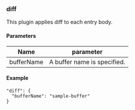 
### diff

This plugin applies diff to each entry body.

#### Parameters

| Name       | parameter |
|------------|-----------------------------|
| bufferName | A buffer name is specified. |

#### Example

    "diff": {
      "bufferName": "sample-buffer"
    }

